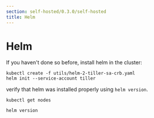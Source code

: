 ```yaml
---
section: self-hosted/0.3.0/self-hosted
title: Helm
---
```


<script context="module">
  export const prerender = true;
</script>

# Helm

If you haven't done so before, install helm in the cluster:

```
kubectl create -f utils/helm-2-tiller-sa-crb.yaml
helm init --service-account tiller
```

verify that helm was installed properly using `helm version`.

```
kubectl get nodes
```

```
helm version
```
